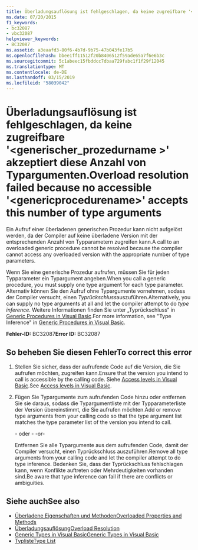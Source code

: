 ```yaml
---
title: Überladungsauflösung ist fehlgeschlagen, da keine zugreifbare '<genericprocedurename>' akzeptiert diese Anzahl von Typargumenten.
ms.date: 07/20/2015
f1_keywords:
- bc32087
- vbc32087
helpviewer_keywords:
- BC32087
ms.assetid: a3eaafd3-80f6-4b7d-9b75-47b043fe17b5
ms.openlocfilehash: bbee1ff11512f20b8406512f59ade65a7f6e6b3c
ms.sourcegitcommit: 5c1abeec15fbddcc7dbaa729fabc1f1f29f12045
ms.translationtype: MT
ms.contentlocale: de-DE
ms.lasthandoff: 03/15/2019
ms.locfileid: "58039042"
---
```

# <a name="overload-resolution-failed-because-no-accessible-genericprocedurename-accepts-this-number-of-type-arguments"></a><span data-ttu-id="fa869-102">Überladungsauflösung ist fehlgeschlagen, da keine zugreifbare '\<generischer_prozedurname >' akzeptiert diese Anzahl von Typargumenten.</span><span class="sxs-lookup"><span data-stu-id="fa869-102">Overload resolution failed because no accessible '\<genericprocedurename>' accepts this number of type arguments</span></span>
<span data-ttu-id="fa869-103">Ein Aufruf einer überladenen generischen Prozedur kann nicht aufgelöst werden, da der Compiler auf keine überladene Version mit der entsprechenden Anzahl von Typparametern zugreifen kann.</span><span class="sxs-lookup"><span data-stu-id="fa869-103">A call to an overloaded generic procedure cannot be resolved because the compiler cannot access any overloaded version with the appropriate number of type parameters.</span></span>  
  
 <span data-ttu-id="fa869-104">Wenn Sie eine generische Prozedur aufrufen, müssen Sie für jeden Typparameter ein Typargument angeben.</span><span class="sxs-lookup"><span data-stu-id="fa869-104">When you call a generic procedure, you must supply one type argument for each type parameter.</span></span> <span data-ttu-id="fa869-105">Alternativ können Sie den Aufruf ohne Typargumente vornehmen, sodass der Compiler versucht, einen *Typrückschluss*auszuführen.</span><span class="sxs-lookup"><span data-stu-id="fa869-105">Alternatively, you can supply no type arguments at all and let the compiler attempt to do *type inference*.</span></span> <span data-ttu-id="fa869-106">Weitere Informationen finden Sie unter „Typrückschluss“ in [Generic Procedures in Visual Basic](../../visual-basic/programming-guide/language-features/data-types/generic-procedures.md).</span><span class="sxs-lookup"><span data-stu-id="fa869-106">For more information, see "Type Inference" in [Generic Procedures in Visual Basic](../../visual-basic/programming-guide/language-features/data-types/generic-procedures.md).</span></span>  
  
 <span data-ttu-id="fa869-107">**Fehler-ID:** BC32087</span><span class="sxs-lookup"><span data-stu-id="fa869-107">**Error ID:** BC32087</span></span>  
  
## <a name="to-correct-this-error"></a><span data-ttu-id="fa869-108">So beheben Sie diesen Fehler</span><span class="sxs-lookup"><span data-stu-id="fa869-108">To correct this error</span></span>  
  
1.  <span data-ttu-id="fa869-109">Stellen Sie sicher, dass der aufrufende Code auf die Version, die Sie aufrufen möchten, zugreifen kann.</span><span class="sxs-lookup"><span data-stu-id="fa869-109">Ensure that the version you intend to call is accessible by the calling code.</span></span> <span data-ttu-id="fa869-110">Siehe [Access levels in Visual Basic](../../visual-basic/programming-guide/language-features/declared-elements/access-levels.md).</span><span class="sxs-lookup"><span data-stu-id="fa869-110">See [Access levels in Visual Basic](../../visual-basic/programming-guide/language-features/declared-elements/access-levels.md).</span></span>  
  
2.  <span data-ttu-id="fa869-111">Fügen Sie Typargumente zum aufrufenden Code hinzu oder entfernen Sie sie daraus, sodass die Typargumentliste mit der Typparameterliste der Version übereinstimmt, die Sie aufrufen möchten.</span><span class="sxs-lookup"><span data-stu-id="fa869-111">Add or remove type arguments from your calling code so that the type argument list matches the type parameter list of the version you intend to call.</span></span>  
  
     <span data-ttu-id="fa869-112">- oder - </span><span class="sxs-lookup"><span data-stu-id="fa869-112">-or-</span></span>  
  
     <span data-ttu-id="fa869-113">Entfernen Sie alle Typargumente aus dem aufrufenden Code, damit der Compiler versucht, einen Typrückschluss auszuführen.</span><span class="sxs-lookup"><span data-stu-id="fa869-113">Remove all type arguments from your calling code and let the compiler attempt to do type inference.</span></span> <span data-ttu-id="fa869-114">Bedenken Sie, dass der Typrückschluss fehlschlagen kann, wenn Konflikte auftreten oder Mehrdeutigkeiten vorhanden sind.</span><span class="sxs-lookup"><span data-stu-id="fa869-114">Be aware that type inference can fail if there are conflicts or ambiguities.</span></span>  
  
## <a name="see-also"></a><span data-ttu-id="fa869-115">Siehe auch</span><span class="sxs-lookup"><span data-stu-id="fa869-115">See also</span></span>

- [<span data-ttu-id="fa869-116">Überladene Eigenschaften und Methoden</span><span class="sxs-lookup"><span data-stu-id="fa869-116">Overloaded Properties and Methods</span></span>](../../visual-basic/programming-guide/language-features/objects-and-classes/overloaded-properties-and-methods.md)
- [<span data-ttu-id="fa869-117">Überladungsauflösung</span><span class="sxs-lookup"><span data-stu-id="fa869-117">Overload Resolution</span></span>](../../visual-basic/programming-guide/language-features/procedures/overload-resolution.md)
- [<span data-ttu-id="fa869-118">Generic Types in Visual Basic</span><span class="sxs-lookup"><span data-stu-id="fa869-118">Generic Types in Visual Basic</span></span>](../../visual-basic/programming-guide/language-features/data-types/generic-types.md)
- [<span data-ttu-id="fa869-119">Typliste</span><span class="sxs-lookup"><span data-stu-id="fa869-119">Type List</span></span>](../../visual-basic/language-reference/statements/type-list.md)

